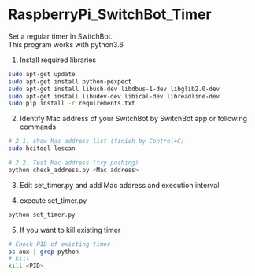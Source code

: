 # RaspberryPi_SwitchBot_Timer

Set a regular timer in SwitchBot.  
This program works with python3.6

1.  Install required libraries

```bash
sudo apt-get update
sudo apt-get install python-pexpect
sudo apt-get install libusb-dev libdbus-1-dev libglib2.0-dev
sudo apt-get install libudev-dev libical-dev libreadline-dev
sudo pip install -r requirements.txt
```

2.  Identify Mac address of your SwitchBot by SwitchBot app or following commands

```bash
# 2.1. show Mac address list (finish by Control+C)
sudo hcitool lescan

# 2.2. Test Mac address (try pushing)
python check_address.py <Mac address>
```

3.  Edit set_timer.py and add Mac address and execution interval

4.  execute set_timer.py

```bash
python set_timer.py
```

5.  If you want to kill existing timer

```bash
# Check PID of existing timer
ps aux | grep python
# kill
kill <PID>
```
